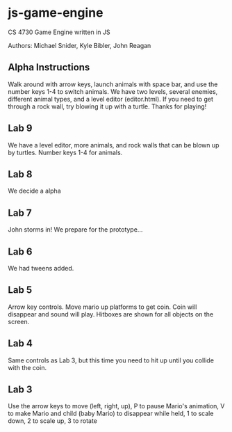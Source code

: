 # js-game-engine
CS 4730 Game Engine written in JS

Authors: Michael Snider, Kyle Bibler, John Reagan

## Alpha Instructions

Walk around with arrow keys, launch animals with space bar, and use the number keys 1-4 to switch animals. We have two levels, several enemies, different animal types, and a level editor (editor.html). If you need to get through a rock wall, try blowing it up with a turtle. Thanks for playing!

## Lab 9

We have a level editor, more animals, and rock walls that can be blown up by turtles. Number keys 1-4 for animals.

## Lab 8

We decide a alpha

## Lab 7

John storms in! We prepare for the prototype...

## Lab 6

We had tweens added.


## Lab 5

Arrow key controls. Move mario up platforms to get coin. Coin will disappear and sound will play.
Hitboxes are shown for all objects on the screen.

## Lab 4

Same controls as Lab 3, but this time you need to hit up
until you collide with the coin.

## Lab 3

Use the arrow keys to move (left, right, up), P to pause
Mario's animation, V to make Mario and child (baby Mario) to
disappear while held, 1 to scale down, 2 to scale up, 3 to rotate
